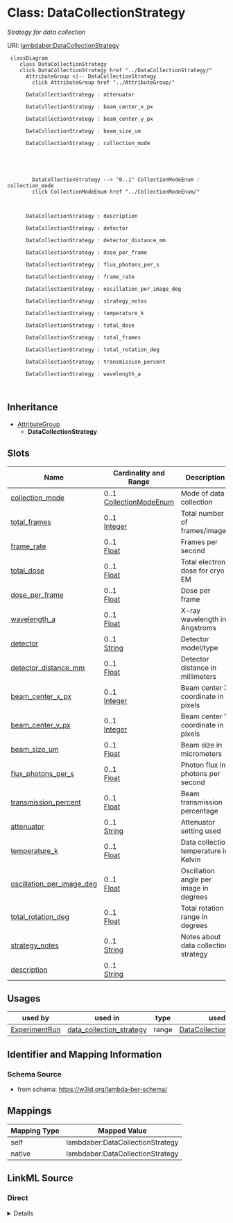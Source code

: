 

# Class: DataCollectionStrategy 


_Strategy for data collection_





URI: [lambdaber:DataCollectionStrategy](https://w3id.org/lambda-ber-schema/DataCollectionStrategy)





```mermaid
 classDiagram
    class DataCollectionStrategy
    click DataCollectionStrategy href "../DataCollectionStrategy/"
      AttributeGroup <|-- DataCollectionStrategy
        click AttributeGroup href "../AttributeGroup/"
      
      DataCollectionStrategy : attenuator
        
      DataCollectionStrategy : beam_center_x_px
        
      DataCollectionStrategy : beam_center_y_px
        
      DataCollectionStrategy : beam_size_um
        
      DataCollectionStrategy : collection_mode
        
          
    
        
        
        DataCollectionStrategy --> "0..1" CollectionModeEnum : collection_mode
        click CollectionModeEnum href "../CollectionModeEnum/"
    

        
      DataCollectionStrategy : description
        
      DataCollectionStrategy : detector
        
      DataCollectionStrategy : detector_distance_mm
        
      DataCollectionStrategy : dose_per_frame
        
      DataCollectionStrategy : flux_photons_per_s
        
      DataCollectionStrategy : frame_rate
        
      DataCollectionStrategy : oscillation_per_image_deg
        
      DataCollectionStrategy : strategy_notes
        
      DataCollectionStrategy : temperature_k
        
      DataCollectionStrategy : total_dose
        
      DataCollectionStrategy : total_frames
        
      DataCollectionStrategy : total_rotation_deg
        
      DataCollectionStrategy : transmission_percent
        
      DataCollectionStrategy : wavelength_a
        
      
```





## Inheritance
* [AttributeGroup](AttributeGroup.md)
    * **DataCollectionStrategy**



## Slots

| Name | Cardinality and Range | Description | Inheritance |
| ---  | --- | --- | --- |
| [collection_mode](collection_mode.md) | 0..1 <br/> [CollectionModeEnum](CollectionModeEnum.md) | Mode of data collection | direct |
| [total_frames](total_frames.md) | 0..1 <br/> [Integer](Integer.md) | Total number of frames/images | direct |
| [frame_rate](frame_rate.md) | 0..1 <br/> [Float](Float.md) | Frames per second | direct |
| [total_dose](total_dose.md) | 0..1 <br/> [Float](Float.md) | Total electron dose for cryo-EM | direct |
| [dose_per_frame](dose_per_frame.md) | 0..1 <br/> [Float](Float.md) | Dose per frame | direct |
| [wavelength_a](wavelength_a.md) | 0..1 <br/> [Float](Float.md) | X-ray wavelength in Angstroms | direct |
| [detector](detector.md) | 0..1 <br/> [String](String.md) | Detector model/type | direct |
| [detector_distance_mm](detector_distance_mm.md) | 0..1 <br/> [Float](Float.md) | Detector distance in millimeters | direct |
| [beam_center_x_px](beam_center_x_px.md) | 0..1 <br/> [Integer](Integer.md) | Beam center X coordinate in pixels | direct |
| [beam_center_y_px](beam_center_y_px.md) | 0..1 <br/> [Integer](Integer.md) | Beam center Y coordinate in pixels | direct |
| [beam_size_um](beam_size_um.md) | 0..1 <br/> [Float](Float.md) | Beam size in micrometers | direct |
| [flux_photons_per_s](flux_photons_per_s.md) | 0..1 <br/> [Float](Float.md) | Photon flux in photons per second | direct |
| [transmission_percent](transmission_percent.md) | 0..1 <br/> [Float](Float.md) | Beam transmission percentage | direct |
| [attenuator](attenuator.md) | 0..1 <br/> [String](String.md) | Attenuator setting used | direct |
| [temperature_k](temperature_k.md) | 0..1 <br/> [Float](Float.md) | Data collection temperature in Kelvin | direct |
| [oscillation_per_image_deg](oscillation_per_image_deg.md) | 0..1 <br/> [Float](Float.md) | Oscillation angle per image in degrees | direct |
| [total_rotation_deg](total_rotation_deg.md) | 0..1 <br/> [Float](Float.md) | Total rotation range in degrees | direct |
| [strategy_notes](strategy_notes.md) | 0..1 <br/> [String](String.md) | Notes about data collection strategy | direct |
| [description](description.md) | 0..1 <br/> [String](String.md) |  | [AttributeGroup](AttributeGroup.md) |





## Usages

| used by | used in | type | used |
| ---  | --- | --- | --- |
| [ExperimentRun](ExperimentRun.md) | [data_collection_strategy](data_collection_strategy.md) | range | [DataCollectionStrategy](DataCollectionStrategy.md) |







## Identifier and Mapping Information






### Schema Source


* from schema: https://w3id.org/lambda-ber-schema/




## Mappings

| Mapping Type | Mapped Value |
| ---  | ---  |
| self | lambdaber:DataCollectionStrategy |
| native | lambdaber:DataCollectionStrategy |






## LinkML Source

<!-- TODO: investigate https://stackoverflow.com/questions/37606292/how-to-create-tabbed-code-blocks-in-mkdocs-or-sphinx -->

### Direct

<details>
```yaml
name: DataCollectionStrategy
description: Strategy for data collection
from_schema: https://w3id.org/lambda-ber-schema/
is_a: AttributeGroup
attributes:
  collection_mode:
    name: collection_mode
    description: Mode of data collection
    from_schema: https://w3id.org/lambda-ber-schema/
    rank: 1000
    domain_of:
    - DataCollectionStrategy
    range: CollectionModeEnum
  total_frames:
    name: total_frames
    description: Total number of frames/images
    from_schema: https://w3id.org/lambda-ber-schema/
    rank: 1000
    domain_of:
    - DataCollectionStrategy
    range: integer
  frame_rate:
    name: frame_rate
    description: Frames per second
    from_schema: https://w3id.org/lambda-ber-schema/
    rank: 1000
    domain_of:
    - DataCollectionStrategy
    range: float
  total_dose:
    name: total_dose
    description: Total electron dose for cryo-EM
    from_schema: https://w3id.org/lambda-ber-schema/
    rank: 1000
    domain_of:
    - DataCollectionStrategy
    range: float
  dose_per_frame:
    name: dose_per_frame
    description: Dose per frame
    from_schema: https://w3id.org/lambda-ber-schema/
    rank: 1000
    domain_of:
    - DataCollectionStrategy
    range: float
  wavelength_a:
    name: wavelength_a
    description: X-ray wavelength in Angstroms
    from_schema: https://w3id.org/lambda-ber-schema/
    rank: 1000
    domain_of:
    - DataCollectionStrategy
    range: float
  detector:
    name: detector
    description: Detector model/type
    from_schema: https://w3id.org/lambda-ber-schema/
    rank: 1000
    domain_of:
    - DataCollectionStrategy
  detector_distance_mm:
    name: detector_distance_mm
    description: Detector distance in millimeters
    from_schema: https://w3id.org/lambda-ber-schema/
    rank: 1000
    domain_of:
    - DataCollectionStrategy
    range: float
  beam_center_x_px:
    name: beam_center_x_px
    description: Beam center X coordinate in pixels
    from_schema: https://w3id.org/lambda-ber-schema/
    rank: 1000
    domain_of:
    - DataCollectionStrategy
    range: integer
  beam_center_y_px:
    name: beam_center_y_px
    description: Beam center Y coordinate in pixels
    from_schema: https://w3id.org/lambda-ber-schema/
    rank: 1000
    domain_of:
    - DataCollectionStrategy
    range: integer
  beam_size_um:
    name: beam_size_um
    description: Beam size in micrometers
    from_schema: https://w3id.org/lambda-ber-schema/
    rank: 1000
    domain_of:
    - DataCollectionStrategy
    range: float
  flux_photons_per_s:
    name: flux_photons_per_s
    description: Photon flux in photons per second
    from_schema: https://w3id.org/lambda-ber-schema/
    rank: 1000
    domain_of:
    - DataCollectionStrategy
    range: float
  transmission_percent:
    name: transmission_percent
    description: Beam transmission percentage
    from_schema: https://w3id.org/lambda-ber-schema/
    rank: 1000
    domain_of:
    - DataCollectionStrategy
    range: float
  attenuator:
    name: attenuator
    description: Attenuator setting used
    from_schema: https://w3id.org/lambda-ber-schema/
    rank: 1000
    domain_of:
    - DataCollectionStrategy
  temperature_k:
    name: temperature_k
    description: Data collection temperature in Kelvin
    from_schema: https://w3id.org/lambda-ber-schema/
    rank: 1000
    domain_of:
    - DataCollectionStrategy
    range: float
  oscillation_per_image_deg:
    name: oscillation_per_image_deg
    description: Oscillation angle per image in degrees
    from_schema: https://w3id.org/lambda-ber-schema/
    rank: 1000
    domain_of:
    - DataCollectionStrategy
    range: float
  total_rotation_deg:
    name: total_rotation_deg
    description: Total rotation range in degrees
    from_schema: https://w3id.org/lambda-ber-schema/
    rank: 1000
    domain_of:
    - DataCollectionStrategy
    range: float
  strategy_notes:
    name: strategy_notes
    description: Notes about data collection strategy
    from_schema: https://w3id.org/lambda-ber-schema/
    rank: 1000
    domain_of:
    - DataCollectionStrategy

```
</details>

### Induced

<details>
```yaml
name: DataCollectionStrategy
description: Strategy for data collection
from_schema: https://w3id.org/lambda-ber-schema/
is_a: AttributeGroup
attributes:
  collection_mode:
    name: collection_mode
    description: Mode of data collection
    from_schema: https://w3id.org/lambda-ber-schema/
    rank: 1000
    alias: collection_mode
    owner: DataCollectionStrategy
    domain_of:
    - DataCollectionStrategy
    range: CollectionModeEnum
  total_frames:
    name: total_frames
    description: Total number of frames/images
    from_schema: https://w3id.org/lambda-ber-schema/
    rank: 1000
    alias: total_frames
    owner: DataCollectionStrategy
    domain_of:
    - DataCollectionStrategy
    range: integer
  frame_rate:
    name: frame_rate
    description: Frames per second
    from_schema: https://w3id.org/lambda-ber-schema/
    rank: 1000
    alias: frame_rate
    owner: DataCollectionStrategy
    domain_of:
    - DataCollectionStrategy
    range: float
  total_dose:
    name: total_dose
    description: Total electron dose for cryo-EM
    from_schema: https://w3id.org/lambda-ber-schema/
    rank: 1000
    alias: total_dose
    owner: DataCollectionStrategy
    domain_of:
    - DataCollectionStrategy
    range: float
  dose_per_frame:
    name: dose_per_frame
    description: Dose per frame
    from_schema: https://w3id.org/lambda-ber-schema/
    rank: 1000
    alias: dose_per_frame
    owner: DataCollectionStrategy
    domain_of:
    - DataCollectionStrategy
    range: float
  wavelength_a:
    name: wavelength_a
    description: X-ray wavelength in Angstroms
    from_schema: https://w3id.org/lambda-ber-schema/
    rank: 1000
    alias: wavelength_a
    owner: DataCollectionStrategy
    domain_of:
    - DataCollectionStrategy
    range: float
  detector:
    name: detector
    description: Detector model/type
    from_schema: https://w3id.org/lambda-ber-schema/
    rank: 1000
    alias: detector
    owner: DataCollectionStrategy
    domain_of:
    - DataCollectionStrategy
    range: string
  detector_distance_mm:
    name: detector_distance_mm
    description: Detector distance in millimeters
    from_schema: https://w3id.org/lambda-ber-schema/
    rank: 1000
    alias: detector_distance_mm
    owner: DataCollectionStrategy
    domain_of:
    - DataCollectionStrategy
    range: float
  beam_center_x_px:
    name: beam_center_x_px
    description: Beam center X coordinate in pixels
    from_schema: https://w3id.org/lambda-ber-schema/
    rank: 1000
    alias: beam_center_x_px
    owner: DataCollectionStrategy
    domain_of:
    - DataCollectionStrategy
    range: integer
  beam_center_y_px:
    name: beam_center_y_px
    description: Beam center Y coordinate in pixels
    from_schema: https://w3id.org/lambda-ber-schema/
    rank: 1000
    alias: beam_center_y_px
    owner: DataCollectionStrategy
    domain_of:
    - DataCollectionStrategy
    range: integer
  beam_size_um:
    name: beam_size_um
    description: Beam size in micrometers
    from_schema: https://w3id.org/lambda-ber-schema/
    rank: 1000
    alias: beam_size_um
    owner: DataCollectionStrategy
    domain_of:
    - DataCollectionStrategy
    range: float
  flux_photons_per_s:
    name: flux_photons_per_s
    description: Photon flux in photons per second
    from_schema: https://w3id.org/lambda-ber-schema/
    rank: 1000
    alias: flux_photons_per_s
    owner: DataCollectionStrategy
    domain_of:
    - DataCollectionStrategy
    range: float
  transmission_percent:
    name: transmission_percent
    description: Beam transmission percentage
    from_schema: https://w3id.org/lambda-ber-schema/
    rank: 1000
    alias: transmission_percent
    owner: DataCollectionStrategy
    domain_of:
    - DataCollectionStrategy
    range: float
  attenuator:
    name: attenuator
    description: Attenuator setting used
    from_schema: https://w3id.org/lambda-ber-schema/
    rank: 1000
    alias: attenuator
    owner: DataCollectionStrategy
    domain_of:
    - DataCollectionStrategy
    range: string
  temperature_k:
    name: temperature_k
    description: Data collection temperature in Kelvin
    from_schema: https://w3id.org/lambda-ber-schema/
    rank: 1000
    alias: temperature_k
    owner: DataCollectionStrategy
    domain_of:
    - DataCollectionStrategy
    range: float
  oscillation_per_image_deg:
    name: oscillation_per_image_deg
    description: Oscillation angle per image in degrees
    from_schema: https://w3id.org/lambda-ber-schema/
    rank: 1000
    alias: oscillation_per_image_deg
    owner: DataCollectionStrategy
    domain_of:
    - DataCollectionStrategy
    range: float
  total_rotation_deg:
    name: total_rotation_deg
    description: Total rotation range in degrees
    from_schema: https://w3id.org/lambda-ber-schema/
    rank: 1000
    alias: total_rotation_deg
    owner: DataCollectionStrategy
    domain_of:
    - DataCollectionStrategy
    range: float
  strategy_notes:
    name: strategy_notes
    description: Notes about data collection strategy
    from_schema: https://w3id.org/lambda-ber-schema/
    rank: 1000
    alias: strategy_notes
    owner: DataCollectionStrategy
    domain_of:
    - DataCollectionStrategy
    range: string
  description:
    name: description
    from_schema: https://w3id.org/lambda-ber-schema/
    alias: description
    owner: DataCollectionStrategy
    domain_of:
    - NamedThing
    - AttributeGroup
    range: string

```
</details>